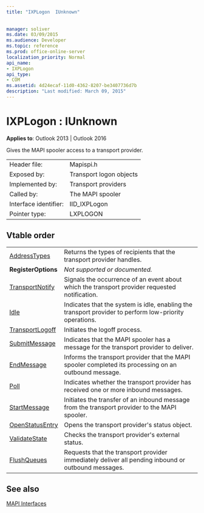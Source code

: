 ```yaml
---
title: "IXPLogon  IUnknown"
 
 
manager: soliver
ms.date: 03/09/2015
ms.audience: Developer
ms.topic: reference
ms.prod: office-online-server
localization_priority: Normal
api_name:
- IXPLogon
api_type:
- COM
ms.assetid: 4d24ecaf-11d0-4362-8207-be3407736d7b
description: "Last modified: March 09, 2015"
---
```


# IXPLogon : IUnknown

  
  
**Applies to**: Outlook 2013 | Outlook 2016 
  
Gives the MAPI spooler access to a transport provider. 
  
|||
|:-----|:-----|
|Header file:  <br/> |Mapispi.h  <br/> |
|Exposed by:  <br/> |Transport logon objects  <br/> |
|Implemented by:  <br/> |Transport providers  <br/> |
|Called by:  <br/> |The MAPI spooler  <br/> |
|Interface identifier:  <br/> |IID_IXPLogon  <br/> |
|Pointer type:  <br/> |LXPLOGON  <br/> |
   
## Vtable order

|||
|:-----|:-----|
|[AddressTypes](ixplogon-addresstypes.md) <br/> |Returns the types of recipients that the transport provider handles.  <br/> |
|**RegisterOptions** <br/> | *Not supported or documented.*  <br/> |
|[TransportNotify](ixplogon-transportnotify.md) <br/> |Signals the occurrence of an event about which the transport provider requested notification.  <br/> |
|[Idle](ixplogon-idle.md) <br/> |Indicates that the system is idle, enabling the transport provider to perform low-priority operations.  <br/> |
|[TransportLogoff](ixplogon-transportlogoff.md) <br/> |Initiates the logoff process.  <br/> |
|[SubmitMessage](ixplogon-submitmessage.md) <br/> |Indicates that the MAPI spooler has a message for the transport provider to deliver.  <br/> |
|[EndMessage](ixplogon-endmessage.md) <br/> |Informs the transport provider that the MAPI spooler completed its processing on an outbound message.  <br/> |
|[Poll](ixplogon-poll.md) <br/> |Indicates whether the transport provider has received one or more inbound messages.  <br/> |
|[StartMessage](ixplogon-startmessage.md) <br/> |Initiates the transfer of an inbound message from the transport provider to the MAPI spooler.  <br/> |
|[OpenStatusEntry](ixplogon-openstatusentry.md) <br/> |Opens the transport provider's status object.  <br/> |
|[ValidateState](ixplogon-validatestate.md) <br/> |Checks the transport provider's external status.  <br/> |
|[FlushQueues](ixplogon-flushqueues.md) <br/> |Requests that the transport provider immediately deliver all pending inbound or outbound messages.  <br/> |
   
## See also



[MAPI Interfaces](mapi-interfaces.md)

